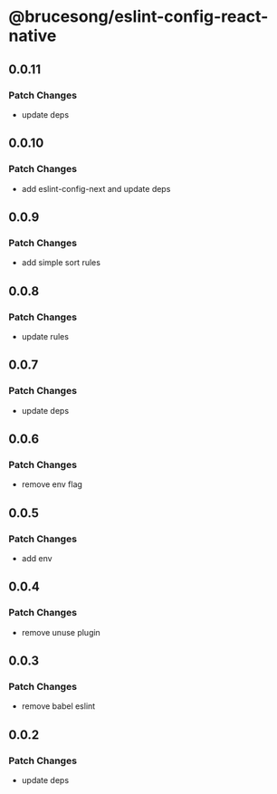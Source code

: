 # @brucesong/eslint-config-react-native

## 0.0.11

### Patch Changes

- update deps

## 0.0.10

### Patch Changes

- add eslint-config-next and update deps

## 0.0.9

### Patch Changes

- add simple sort rules

## 0.0.8

### Patch Changes

- update rules

## 0.0.7

### Patch Changes

- update deps

## 0.0.6

### Patch Changes

- remove env flag

## 0.0.5

### Patch Changes

- add env

## 0.0.4

### Patch Changes

- remove unuse plugin

## 0.0.3

### Patch Changes

- remove babel eslint

## 0.0.2

### Patch Changes

- update deps
